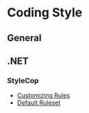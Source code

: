 # Coding Style

## General

## .NET

### StyleCop

- [Customizing Rules](https://github.com/DotNetAnalyzers/StyleCopAnalyzers/blob/master/documentation/Configuration.md)
- [Default Ruleset](https://github.com/DotNetAnalyzers/StyleCopAnalyzers/blob/master/StyleCop.Analyzers/StyleCop.Analyzers.CodeFixes/rulesets/StyleCopAnalyzersDefault.ruleset)
